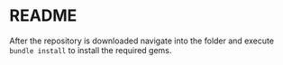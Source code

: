# README


After the repository is downloaded navigate into the folder and execute
`bundle install`
to install the required gems.
